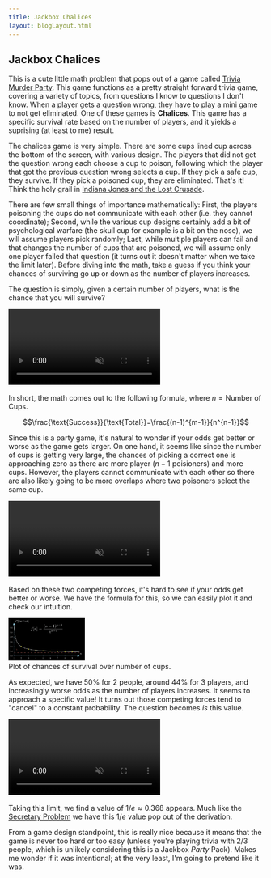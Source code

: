 ```yaml
---
title: Jackbox Chalices
layout: blogLayout.html
---
```


## Jackbox Chalices

This is a cute little math problem that pops out of a game called [Trivia Murder Party](https://www.jackboxgames.com/games/trivia-murder-party). This game functions as a pretty straight forward trivia game, covering a variety of topics, from questions I know to questions I don't know. When a player gets a question wrong, they have to play a mini game to not get eliminated. One of these games is **Chalices**. This game has a specific survival rate based on the number of players, and it yields a suprising (at least to me) result.

The chalices game is very simple. There are some cups lined cup across the bottom of the screen, with various design. The players that did not get the question wrong each choose a cup to poison, following which the player that got the previous question wrong selects a cup. If they pick a safe cup, they survive. If they pick a poisoned cup, they are eliminated. That's it! Think the holy grail in [Indiana Jones and the Lost Crusade](https://www.youtube.com/watch?v=VA7J0KkanzM). 

There are few small things of importance mathematically: First, the players poisoning the cups do not communicate with each other (i.e. they cannot coordinate); Second, while the various cup designs certainly add a bit of psychological warfare (the skull cup for example is a bit on the nose), we will assume players pick randomly; Last, while multiple players can fail and that changes the number of cups that are poisoned, we will assume only one player failed that question (it turns out it doesn't matter when we take the limit later). Before diving into the math, take a guess if you think your chances of surviving go up or down as the number of players increases.

The question is simply, given a certain number of players, what is the chance that you will survive?  

<div class="animation-container"> 
    <video class='hover-video' muted playsinline controls>
        <source src="/videos/CupDropAnimation.mp4" type="video/mp4">
        Your browser does not support the video tag.
    </video>
</div>


In short, the math comes out to the following formula, where $n=\text{Number of Cups}$.

$$\frac{\text{Success}}{\text{Total}}=\frac{(n-1)^{m-1}}{n^{n-1}}$$

Since this is a party game, it's natural to wonder if your odds get better or worse as the game gets larger. On one hand, it seems like since the number of cups is getting very large, the chances of picking a correct one is approaching zero as there are more player ($n-1$ poisioners) and more cups. However, the players cannot communicate with each other so there are also likely going to be more overlaps where two poisoners select the same cup. 

<div class="animation-container"> 
    <video class='hover-video' muted playsinline controls>
        <source src="/videos/ExpandingCups.mp4" type="video/mp4">
        Your browser does not support the video tag.
    </video>
</div>

Based on these two competing forces, it's hard to see if your odds get better or worse. We have the formula for this, so we can easily plot it and check our intuition. 

<div class="animation-container with-note"  style="width: 30%; height: auto;">
    <img src="/images/chalices_plot.png" alt="Plot of chances of survival over number of cups">
</div>
<div class="note">Plot of chances of survival over number of cups.</div>

As expected, we have 50% for 2 people, around 44% for 3 players, and increasingly worse odds as the number of players increases. It seems to approach a specific value! It turns out those competing forces tend to "cancel" to a constant probability. The question becomes *is* this value.

<div class="animation-container"> 
    <video class='hover-video' muted playsinline controls>
        <source src="/videos/SurvivalGraphAndAlgebra.mp4" type="video/mp4">
        Your browser does not support the video tag.
    </video>
</div>

Taking this limit, we find a value of $1/e \approx 0.368$ appears. Much like the [Secretary Problem](https://en.wikipedia.org/wiki/Secretary_problem) we have this $1/e$ value pop out of the derivation. 

From a game design standpoint, this is really nice because it means that the game is never too hard or too easy (unless you're playing trivia with 2/3 people, which is unlikely considering this is a Jackbox *Party* Pack). Makes me wonder if it was intentional; at the very least, I'm going to pretend like it was.
